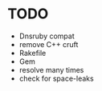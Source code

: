 TODO
====

- Dnsruby compat
- remove C++ cruft
- Rakefile
- Gem
- resolve many times
- check for space-leaks
